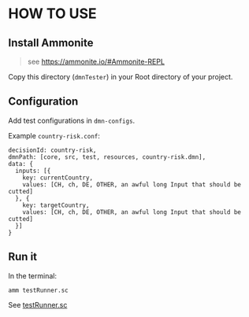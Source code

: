 # HOW TO USE
 
## Install Ammonite 
> see https://ammonite.io/#Ammonite-REPL

Copy this directory (`dmnTester`) in your Root directory of your project.

## Configuration
Add test configurations in `dmn-configs`.

Example `country-risk.conf`:
```
decisionId: country-risk,
dmnPath: [core, src, test, resources, country-risk.dmn],
data: {
  inputs: [{
    key: currentCountry,
    values: [CH, ch, DE, OTHER, an awful long Input that should be cutted]
  }, {
    key: targetCountry,
    values: [CH, ch, DE, OTHER, an awful long Input that should be cutted]
  }]
}
```
## Run it
In the terminal:

`amm testRunner.sc`

See [testRunner.sc](../testRunner.sc)
